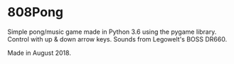# 808Pong
Simple pong/music game made in Python 3.6 using the pygame library.
Control with up & down arrow keys.
Sounds from Legowelt's BOSS DR660.

Made in August 2018.
